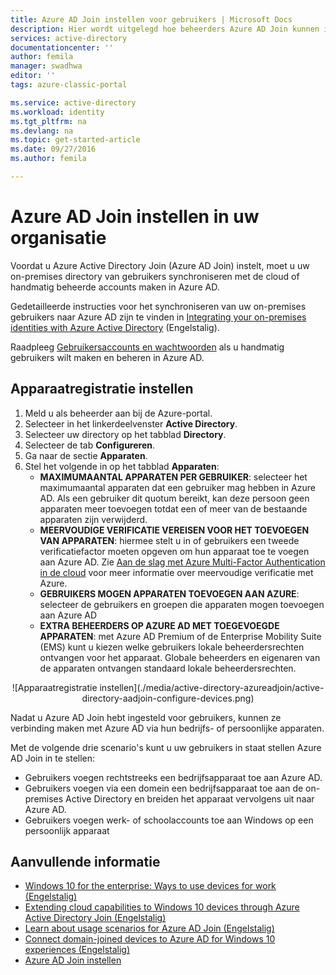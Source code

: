 ```yaml
---
title: Azure AD Join instellen voor gebruikers | Microsoft Docs
description: Hier wordt uitgelegd hoe beheerders Azure AD Join kunnen instellen voor on-premises directory- en apparaatregistratie.
services: active-directory
documentationcenter: ''
author: femila
manager: swadhwa
editor: ''
tags: azure-classic-portal

ms.service: active-directory
ms.workload: identity
ms.tgt_pltfrm: na
ms.devlang: na
ms.topic: get-started-article
ms.date: 09/27/2016
ms.author: femila

---
```

# Azure AD Join instellen in uw organisatie
Voordat u Azure Active Directory Join (Azure AD Join) instelt, moet u uw on-premises directory van gebruikers synchroniseren met de cloud of handmatig beheerde accounts maken in Azure AD.

Gedetailleerde instructies voor het synchroniseren van uw on-premises gebruikers naar Azure AD zijn te vinden in [Integrating your on-premises identities with Azure Active Directory](active-directory-aadconnect.md) (Engelstalig).

Raadpleeg [Gebruikersaccounts en wachtwoorden](https://msdn.microsoft.com/library/azure/hh967609.aspx) als u handmatig gebruikers wilt maken en beheren in Azure AD.

## Apparaatregistratie instellen
1. Meld u als beheerder aan bij de Azure-portal.
2. Selecteer in het linkerdeelvenster **Active Directory**.
3. Selecteer uw directory op het tabblad **Directory**.
4. Selecteer de tab **Configureren**.
5. Ga naar de sectie **Apparaten**.
6. Stel het volgende in op het tabblad **Apparaten**:  
   * **MAXIMUMAANTAL APPARATEN PER GEBRUIKER**: selecteer het maximumaantal apparaten dat een gebruiker mag hebben in Azure AD.  Als een gebruiker dit quotum bereikt, kan deze persoon geen apparaten meer toevoegen totdat een of meer van de bestaande apparaten zijn verwijderd.
   * **MEERVOUDIGE VERIFICATIE VEREISEN VOOR HET TOEVOEGEN VAN APPARATEN**: hiermee stelt u in of gebruikers een tweede verificatiefactor moeten opgeven om hun apparaat toe te voegen aan Azure AD. Zie [Aan de slag met Azure Multi-Factor Authentication in de cloud](../multi-factor-authentication/multi-factor-authentication-get-started-cloud.md) voor meer informatie over meervoudige verificatie met Azure.
   * **GEBRUIKERS MOGEN APPARATEN TOEVOEGEN AAN AZURE**: selecteer de gebruikers en groepen die apparaten mogen toevoegen aan Azure AD
   * **EXTRA BEHEERDERS OP AZURE AD MET TOEGEVOEGDE APPARATEN**: met Azure AD Premium of de Enterprise Mobility Suite (EMS) kunt u kiezen welke gebruikers lokale beheerdersrechten ontvangen voor het apparaat. Globale beheerders en eigenaren van de apparaten ontvangen standaard lokale beheerdersrechten.

<center>![Apparaatregistratie instellen](./media/active-directory-azureadjoin/active-directory-aadjoin-configure-devices.png) </center>

Nadat u Azure AD Join hebt ingesteld voor gebruikers, kunnen ze verbinding maken met Azure AD via hun bedrijfs- of persoonlijke apparaten.

Met de volgende drie scenario's kunt u uw gebruikers in staat stellen Azure AD Join in te stellen:

* Gebruikers voegen rechtstreeks een bedrijfsapparaat toe aan Azure AD.
* Gebruikers voegen via een domein een bedrijfsapparaat toe aan de on-premises Active Directory en breiden het apparaat vervolgens uit naar Azure AD.
* Gebruikers voegen werk- of schoolaccounts toe aan Windows op een persoonlijk apparaat

## Aanvullende informatie
* [Windows 10 for the enterprise: Ways to use devices for work (Engelstalig)](active-directory-azureadjoin-windows10-devices-overview.md)
* [Extending cloud capabilities to Windows 10 devices through Azure Active Directory Join (Engelstalig)](active-directory-azureadjoin-user-upgrade.md)
* [Learn about usage scenarios for Azure AD Join (Engelstalig)](active-directory-azureadjoin-deployment-aadjoindirect.md)
* [Connect domain-joined devices to Azure AD for Windows 10 experiences (Engelstalig)](active-directory-azureadjoin-devices-group-policy.md)
* [Azure AD Join instellen](active-directory-azureadjoin-setup.md)

<!--HONumber=Sep16_HO4-->


